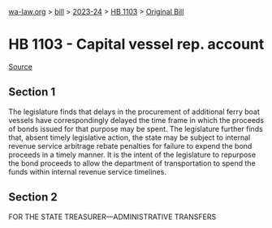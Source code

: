 [wa-law.org](/) > [bill](/bill/) > [2023-24](/bill/2023-24/) > [HB 1103](/bill/2023-24/hb/1103/) > [Original Bill](/bill/2023-24/hb/1103/1/)

# HB 1103 - Capital vessel rep. account

[Source](http://lawfilesext.leg.wa.gov/biennium/2023-24/Pdf/Bills/House%20Bills/1103.pdf)

## Section 1
The legislature finds that delays in the procurement of additional ferry boat vessels have correspondingly delayed the time frame in which the proceeds of bonds issued for that purpose may be spent. The legislature further finds that, absent timely legislative action, the state may be subject to internal revenue service arbitrage rebate penalties for failure to expend the bond proceeds in a timely manner. It is the intent of the legislature to repurpose the bond proceeds to allow the department of transportation to spend the funds within internal revenue service timelines.

## Section 2
FOR THE STATE TREASURER—ADMINISTRATIVE TRANSFERS
